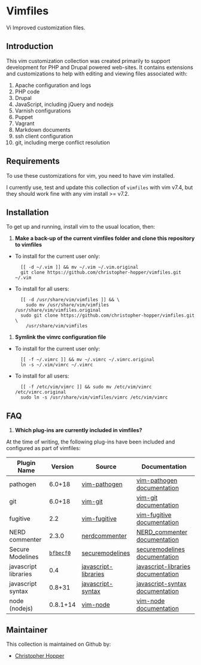 Vimfiles
========

Vi Improved customization files.

## Introduction

This vim customization collection was created primarily to support development for PHP and Drupal powered web-sites. It contains extensions and customizations to help with editing and viewing files associated with:

1. Apache configuration and logs
1. PHP code
1. Drupal 
2. JavaScript, including jQuery and nodejs
1. Varnish configurations
1. Puppet
1. Vagrant
1. Markdown documents
1. ssh client configuration
1. git, including merge conflict resolution

## Requirements

To use these customizations for vim, you need to have vim installed. 

I currently use, test and update this collection of `vimfiles` with vim v7.4, but they should work fine with any vim install >= v7.2. 

## Installation

To get up and running, install vim to the usual location, then:

1. **Make a back-up of the current vimfiles folder and clone this repository to vimfiles**
  
  - To install for the current user only:

          [[ -d ~/.vim ]] && mv ~/.vim ~/.vim.original
          git clone https://github.com/christopher-hopper/vimfiles.git ~/.vim
  - To install for all users:

          [[ -d /usr/share/vim/vimfiles ]] && \
            sudo mv /usr/share/vim/vimfiles /usr/share/vim/vimfiles.original
          sudo git clone https://github.com/christopher-hopper/vimfiles.git \
            /usr/share/vim/vimfiles
1. **Symlink the vimrc configuration file**
  
  - To install for the current user only:

          [[ -f ~/.vimrc ]] && mv ~/.vimrc ~/.vimrc.original
          ln -s ~/.vim/vimrc ~/.vimrc
  - To install for all users:

          [[ -f /etc/vim/vimrc ]] && sudo mv /etc/vim/vimrc /etc/vimrc.original
          sudo ln -s /usr/share/vim/vimfiles/vimrc /etc/vim/vimrc

## FAQ

1. **Which plug-ins are currently included in vimfiles?**
  
  At the time of writing, the following plug-ins have been included and configured as part of vimfiles:

  | Plugin Name          | Version  | Source                   | Documentation                          |
  |----------------------|----------|--------------------------|----------------------------------------|
  | pathogen             | 6.0+18   | [vim-pathogen][]         | [vim-pathogen documentation][]         |
  | git                  | 6.0+18   | [vim-git][]              | [vim-git documentation][]              |
  | fugitive             | 2.2      | [vim-fugitive][]         | [vim-fugitive documentation][]         |
  | NERD commenter       | 2.3.0    | [nerdcommenter][]        | [NERD_commenter documentation][]       |
  | Secure Modelines     | [`bfbecf0`][securemodelines bfbecf0] | [securemodelines][]      | [securemodelines documentation][]      |
  | javascript libraries | 0.4      | [javascript-libraries][] | [javascript-libraries documentation][] |
  | javascript syntax    | 0.8+31   | [javascript-syntax][]    | [javascript-syntax documentation][]    |
  | node (nodejs)        | 0.8.1+14 | [vim-node][]             | [vim-node documentation][]             |

[vim-pathogen]: https://github.com/tpope/vim-pathogen
[vim-pathogen documentation]: http://www.vim.org/scripts/script.php?script_id=2332
[vim-fugitive]: https://github.com/tpope/vim-fugitive
[vim-fugitive documentation]: http://www.vim.org/scripts/script.php?script_id=2975
[vim-git]: https://github.com/tpope/vim-git
[vim-git documentation]: http://www.vim.org/scripts/script.php?script_id=1654
[nerdcommenter]: https://github.com/scrooloose/nerdcommenter
[NERD_commenter documentation]: http://www.vim.org/scripts/script.php?script_id=1218
[securemodelines]: https://github.com/ciaranm/securemodelines
[securemodelines documentation]: http://www.vim.org/scripts/script.php?script_id=1876
[securemodelines bfbecf0]: https://github.com/ciaranm/securemodelines/tree/bfbecf050446814635f3e0809c4f5b60c04b192a
[javascript-libraries]: https://github.com/othree/javascript-libraries-syntax.vim
[javascript-libraries documentation]: http://www.vim.org/scripts/script.php?script_id=4428
[javascript-syntax]: https://github.com/jelera/vim-javascript-syntax
[javascript-syntax documentation]: http://www.vim.org/scripts/script.php?script_id=3425
[vim-node]: https://github.com/moll/vim-node
[vim-node documentation]: http://www.vim.org/scripts/script.php?script_id=4674

## Maintainer

This collection is maintained on Github by:

- [Christopher Hopper](https://github.com/christopher-hopper)
